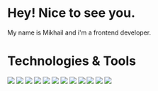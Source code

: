 <h1>Hey! Nice to see you.</h1>
My name is Mikhail and i'm a frontend developer.
<h1>Technologies & Tools</h1>

![](https://img.shields.io/badge/HTML-informational?style=flat-square&logo=html5&logoColor=ffffff&color=E44D26)
![](https://img.shields.io/badge/CSS-informational?style=flat-square&logo=css3&logoColor=ffffff&color=25A1E1)
![](https://img.shields.io/badge/JavaScript-informational?style=flat-square&logo=javascript&logoColor=323330&color=f0db4f)
![](https://img.shields.io/badge/TypeScript-informational?style=flat-square&logo=typescript&logoColor=ffffff&color=007acc)
![](https://img.shields.io/badge/-Angular-DD0031?style=flat-square&logo=angular&logoColor=white)
![](https://img.shields.io/badge/-Material-3c226a?style=flat-square&logo=angular&ogoColor=black)
![](https://img.shields.io/badge/-NgRx-BA2BD2?style=flat-square&logo=angular&logoColor=white)
![](https://img.shields.io/badge/-RxJs-B7178C?style=flat-square&logo=reactivex&logoColor=white")
![](https://img.shields.io/badge/Webpack-informational?style=flat-square&logo=webpack&logoColor=ffffff&color=1c78c0)
![](https://img.shields.io/badge/Git-informational?style=flat-square&logo=git&logoColor=ffffff&color=bc4420)
![](https://img.shields.io/badge/WebStorm-000000?style=flat-square&logo=WebStorm&logoColor=white)
![](https://img.shields.io/badge/Adobe-Photoshop-31A8FF?style=flat-square&logo=Adobe-Photoshop&labelColor=black&logoWidth=15)
